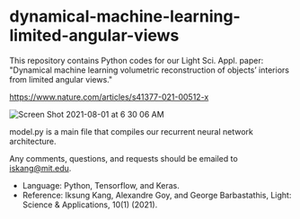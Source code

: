 # dynamical-machine-learning-limited-angular-views
This repository contains Python codes for our Light Sci. Appl. paper: "Dynamical machine learning volumetric reconstruction of objects’ interiors from limited angular views."

https://www.nature.com/articles/s41377-021-00512-x

![Screen Shot 2021-08-01 at 6 30 06 AM](https://user-images.githubusercontent.com/47669194/127767552-3381b9db-3a26-4a11-a915-9e26c60cb933.png)

model.py is a main file that compiles our recurrent neural network architecture.

Any comments, questions, and requests should be emailed to iskang@mit.edu.

- Language: Python, Tensorflow, and Keras.
- Reference: Iksung Kang, Alexandre Goy, and George Barbastathis, Light: Science & Applications, 10(1) (2021).
